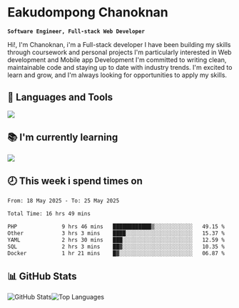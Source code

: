 # Eakudompong Chanoknan

**`Software Engineer, Full-stack Web Developer`**

<p>Hi!, I'm Chanoknan, i'm a Full-stack developer I have been building my skills
through coursework and personal projects I'm particularly interested in Web development
and Mobile app Development I'm committed to writing clean, maintainable
code and staying up to date with industry trends. I'm excited to learn
and grow, and I'm always looking for opportunities to apply my skills.</p>

## 🔧 Languages and Tools

  <a href="https://skillicons.dev">
    <img src="https://skillicons.dev/icons?i=typescript,javascript,html,css,php,java,python,laravel,nodejs,mongodb,react,nextjs,tailwind,mysql,planetscale,postgres,firebase&perline=9" />
  </a>
  
## 📚 I'm currently learning
  <a href="https://skillicons.dev">
    <img src="https://skillicons.dev/icons?i=go,rust,kotlin,androidstudio,graphql,docker,kubernetes,gcp,aws" />
  </a>

## 🕗 This week i spend times on

<!--START_SECTION:waka-->

```txt
From: 18 May 2025 - To: 25 May 2025

Total Time: 16 hrs 49 mins

PHP              9 hrs 46 mins   ████████████▒░░░░░░░░░░░░   49.15 %
Other            3 hrs 3 mins    ████░░░░░░░░░░░░░░░░░░░░░   15.37 %
YAML             2 hrs 30 mins   ███░░░░░░░░░░░░░░░░░░░░░░   12.59 %
SQL              2 hrs 3 mins    ██▓░░░░░░░░░░░░░░░░░░░░░░   10.35 %
Docker           1 hr 21 mins    █▓░░░░░░░░░░░░░░░░░░░░░░░   06.87 %
```

<!--END_SECTION:waka-->

## 📊 GitHub Stats

<p style="display: flex">
  <img alt="GitHub Stats" src="https://github-readme-stats.vercel.app/api?username=EC-9624&show_icons=true&theme=gruvbox&count_private=true"/>
  <img alt="Top Languages" src="https://github-readme-stats.vercel.app/api/top-langs/?username=EC-9624&layout=compact&theme=gruvbox" />  
</p>
